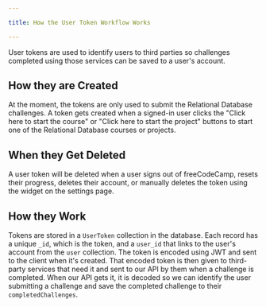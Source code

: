 ```yaml
---

title: How the User Token Workflow Works

---
```


User tokens are used to identify users to third parties so challenges completed using those services can be saved to a user's account.

## How they are Created

At the moment, the tokens are only used to submit the Relational Database challenges. A token gets created when a signed-in user clicks the "Click here to start the course" or "Click here to start the project" buttons to start one of the Relational Database courses or projects.

## When they Get Deleted

A user token will be deleted when a user signs out of freeCodeCamp, resets their progress, deletes their account, or manually deletes the token using the widget on the settings page.

## How they Work

Tokens are stored in a `UserToken` collection in the database. Each record has a unique `_id`, which is the token, and a `user_id` that links to the user's account from the `user` collection. The token is encoded using JWT and sent to the client when it's created. That encoded token is then given to third-party services that need it and sent to our API by them when a challenge is completed. When our API gets it, it is decoded so we can identify the user submitting a challenge and save the completed challenge to their `completedChallenges`.
